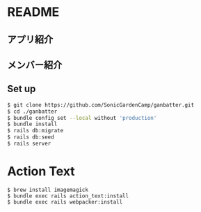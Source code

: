 # README

## アプリ紹介

## メンバー紹介

## Set up
```zsh
$ git clone https://github.com/SonicGardenCamp/ganbatter.git
$ cd ./ganbatter
$ bundle config set --local without 'production'
$ bundle install
$ rails db:migrate
$ rails db:seed
$ rails server
```

# Action Text
```
$ brew install imagemagick
$ bundle exec rails action_text:install
$ bundle exec rails webpacker:install
```
